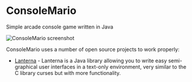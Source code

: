 # ConsoleMario
Simple arcade console game written in Java

![ConsoleMario screenshot](https://github.com/vuvk/console_mario/screenshot/console_mario.png)

ConsoleMario uses a number of open source projects to work properly:

* [Lanterna] - Lanterna is a Java library allowing you to write easy semi-graphical user interfaces in a text-only environment, very similar to the C library curses but with more functionality.


   [Lanterna]: <https://github.com/mabe02/lanterna>
